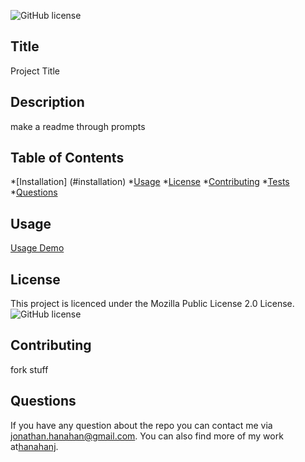 
  ![GitHub license](https://img.shields.io/badge/license-Mozilla%20Public%20License%202.0-blue.svg)
  ## Title
  Project Title
  
  ## Description
  make a readme through prompts

 
  ## Table of Contents
  *[Installation] (#installation)
  *[Usage](#usage)
  *[License](#license)
  *[Contributing](#contributing)
  *[Tests](#test)
  *[Questions](#questions)

 ## Usage
 [Usage Demo](http://www.google.com)

  ## License
  This project is licenced under the Mozilla Public License 2.0 License.
  ![GitHub license](https://img.shields.io/badge/license-Mozilla%20Public%20License%202.0-blue.svg)

  ## Contributing
  fork stuff

  ## Questions
  If you have any question about the repo you can contact me via jonathan.hanahan@gmail.com.
  You can also find more of my work at[hanahanj](https://github.com/hanahanj).



